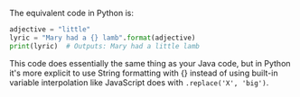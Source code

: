 The equivalent code in Python is:

```python
adjective = "little"
lyric = "Mary had a {} lamb".format(adjective)
print(lyric)  # Outputs: Mary had a little lamb
``` 
This code does essentially the same thing as your Java code, but in Python it's more explicit to use String formatting with {} instead of using built-in variable interpolation like JavaScript does with `.replace('X', 'big')`.
